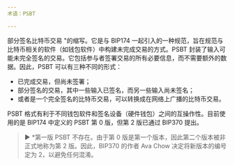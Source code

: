 ```yaml
---
术语：PSBT

---
```

部分签名比特币交易 "的缩写。它是与 BIP174 一起引入的一种规范，旨在规范与比特币相关的软件（如钱包软件）中构建未完成交易的方式。PSBT 封装了输入可能未完全签名的交易。它包括参与者签署交易的所有必要信息，而不需要额外的数据。因此，PSBT 可以有三种不同的形式：


- 已完成交易，但尚未签署；
- 部分签名的交易，其中一些输入已签名，而另一些输入尚未签名；
- 或者是一个完全签名的比特币交易，可以转换成在网络上广播的比特币交易。

PSBT 格式有利于不同钱包软件和签名设备（硬件钱包）之间的互操作性。目前使用的是 BIP174 中定义的 PSBT 第 0 版，但第 2 版已通过 BIP370 提出。

> ► *第一版 PSBT 不存在。由于第 0 版是第一个版本，因此第二个版本被非正式地称为第 2 版。因此，BIP370 的作者 Ava Chow 决定将新版本的编号定为 2，以避免任何混淆。